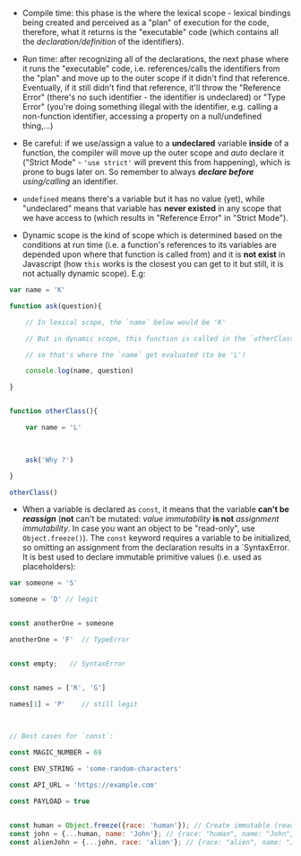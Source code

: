 - Compile time: this phase is the where the lexical scope - lexical bindings being created and perceived as a "plan" of execution for the code, therefore, what it returns is the "executable" code (which contains all the *declaration/definition* of the identifiers).

- Run time: after recognizing all of the declarations, the next phase where it runs the "executable" code, i.e. references/calls the identifiers from the "plan" and move up to the outer scope if it didn't find that reference. Eventually, if it still didn't find that reference, it'll throw the "Reference Error" (there's no such identifier - the identifier is undeclared) or "Type Error" (you're doing something illegal with the identifier, e.g. calling a non-function identifier, accessing a property on a null/undefined thing,...)

- Be careful: if we use/assign a value to a **undeclared** variable **inside** of a function, the compiler will move up the outer scope and *auto* declare it ("Strict Mode" - `'use strict'` will prevent this from happening), which is prone to bugs later on. So remember to always _**declare before** using/calling_ an identifier.

- `undefined` means there's a variable but it has no value (yet), while "undeclared" means that variable has **never existed** in any scope that we have access to (which results in "Reference Error" in "Strict Mode").

- Dynamic scope is the kind of scope which is determined based on the conditions at run time (i.e. a function's references to its variables are depended upon where that function is called from) and it is **not exist** in Javascript (how `this` works is the closest you can get to it but still, it is not actually dynamic scope). E.g:

```javascript
var name = 'K'

function ask(question){

    // In lexical scope, the `name` below would be 'K'

    // But in dynamic scope, this function is called in the `otherClass` function,

    // so that's where the `name` get evaluated (to be 'L')

    console.log(name, question)

}


function otherClass(){

    var name = 'L'

  

    ask('Why ?')

}

otherClass()

```

- When a variable is declared as `const`, it means that the variable **can't be *reassign*** (**not** can't be mutated: _value immutability_ **is not** _assignment immutability_. In case you want an object to be "read-only", use `Object.freeze()`). The `const` keyword requires a variable to be initialized, so omitting an assignment from the declaration results in a `SyntaxError.
   It is best used to declare immutable primitive values (i.e. used as placeholders):
```javascript
var someone = 'S'

someone = 'D' // legit


const anotherOne = someone

anotherOne = 'F'  // TypeError


const empty;   // SyntaxError


const names = ['R', 'G']

names[1] = 'P'    // still legit

  

// Best cases for `const`:

const MAGIC_NUMBER = 69

const ENV_STRING = 'some-random-characters'

const API_URL = 'https://example.com'

const PAYLOAD = true


const human = Object.freeze({race: 'human'}); // Create immutable (read-only) object
const john = {...human, name: 'John'}; // {race: "human", name: "John"}
const alienJohn = {...john, race: 'alien'}; // {race: "alien", name: "John"}
```